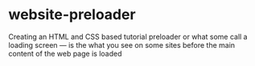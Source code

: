 # website-preloader
Creating an HTML and CSS based tutorial preloader or what some call a loading screen — is the what you see on some sites before the main content of the web page is loaded
